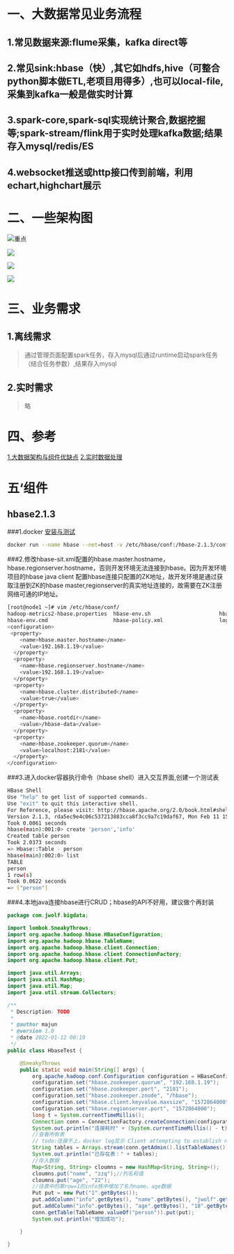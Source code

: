 # 一、大数据常见业务流程
## 1.常见数据来源:flume采集，kafka direct等
## 2.常见sink:hbase（快）,其它如hdfs,hive（可整合python脚本做ETL,老项目用得多）,也可以local-file,采集到kafka一般是做实时计算
## 3.spark-core,spark-sql实现统计聚合,数据挖掘等;spark-stream/flink用于实时处理kafka数据;结果存入mysql/redis/ES
## 4.websocket推送或http接口传到前端，利用echart,highchart展示
# 二、一些架构图
![重点](../doc/doc-resource/bigdata1.png)

![](../doc/doc-resource/bigdata2.png)

![](../doc/doc-resource/bigdata3.png)

![](../doc/doc-resource/bigdata4.png)

# 三、业务需求
## 1.离线需求
> 通过管理页面配置spark任务，存入mysql后通过runtime启动spark任务（结合任务参数）,结果存入mysql
## 2.实时需求
> 略


# 四、参考
 [1.大数据架构与组件优缺点](https://blog.csdn.net/leveretz/article/details/113846380)
 [2.实时数据处理](https://blog.csdn.net/qq_24084925/article/details/80842534)
 
# 五‘组件
## hbase2.1.3 
###1.docker [安装与测试](https://hub.docker.com/r/harisekhon/hbase)
```bash
docker run --name hbase --net=host -v /etc/hbase/conf:/hbase-2.1.3/conf -v /home/data/hbase:/hbase-data  harisekhon/hbase
```
###2.修改hbase-sit.xml配置的hbase.master.hostname，hbase.regionserver.hostname，否则开发环境无法连接到hbase。因为开发环境项目的hbase java client
配置hbase连接只配置的ZK地址，故开发环境是通过获取注册到ZK的hbase master,regionserver的真实地址连接的，故需要在ZK注册网络可通的IP地址。

```bash
[root@node1 ~]# vim /etc/hbase/conf/
hadoop-metrics2-hbase.properties  hbase-env.sh                      hbase-site.xml                    regionservers
hbase-env.cmd                     hbase-policy.xml                  log4j.properties                  
<configuration>
 <property>
    <name>hbase.master.hostname</name>
    <value>192.168.1.19</value>
  </property>
  <property>
    <name>hbase.regionserver.hostname</name>
    <value>192.168.1.19</value>
  </property>
  <property>
    <name>hbase.cluster.distributed</name>
    <value>true</value>
  </property>
  <property>
    <name>hbase.rootdir</name>
    <value>/hbase-data</value>
  </property>
  <property>
    <name>hbase.zookeeper.quorum</name>
    <value>localhost:2181</value>
  </property>
</configuration>

```

###3.进入docker容器执行命令（hbase shell）进入交互界面,创建一个测试表
 ```bash
HBase Shell
Use "help" to get list of supported commands.
Use "exit" to quit this interactive shell.
For Reference, please visit: http://hbase.apache.org/2.0/book.html#shell
Version 2.1.3, rda5ec9e4c06c537213883cca8f3cc9a7c19daf67, Mon Feb 11 15:45:33 CST 2019
Took 0.0061 seconds                                                                                                                                                       
hbase(main):001:0> create 'person','info'
Created table person
Took 2.0373 seconds                                                                                                                                                       
=> Hbase::Table - person
hbase(main):002:0> list
TABLE                                                                                                                                                                     
person                                                                                                                                                                    
1 row(s)
Took 0.0622 seconds                                                                                                                                                       
=> ["person"]

```
###4.本地java连接hbase进行CRUD；hbase的API不好用，建议做个再封装
```java
package com.jwolf.bigdata;

import lombok.SneakyThrows;
import org.apache.hadoop.hbase.HBaseConfiguration;
import org.apache.hadoop.hbase.TableName;
import org.apache.hadoop.hbase.client.Connection;
import org.apache.hadoop.hbase.client.ConnectionFactory;
import org.apache.hadoop.hbase.client.Put;

import java.util.Arrays;
import java.util.HashMap;
import java.util.Map;
import java.util.stream.Collectors;

/**
 * Description: TODO
 *
 * @author majun
 * @version 1.0
 * @date 2022-01-12 00:19
 */
public class HbaseTest {

    @SneakyThrows
    public static void main(String[] args) {
        org.apache.hadoop.conf.Configuration configuration = HBaseConfiguration.create();
        configuration.set("hbase.zookeeper.quorum", "192.168.1.19");
        configuration.set("hbase.zookeeper.port", "2181");
        configuration.set("hbase.zookeeper.znode", "/hbase");
        configuration.set("hbase.client.keyvalue.maxsize", "1572864000");
        configuration.set("hbase.regionserver.port", "1572864000");
        long t = System.currentTimeMillis();
        Connection conn = ConnectionFactory.createConnection(configuration);
        System.out.println("连接耗时" + (System.currentTimeMillis() - t));
        //查看所有表
        // todo:连接不上，docker log显示 Client attempting to establish new session at /192.168.1.11:62303
        String tables = Arrays.stream(conn.getAdmin().listTableNames()).map(TableName::getNameAsString).collect(Collectors.joining());
        System.out.println("已存在表：" + tables);
        //存入数据
        Map<String, String> cloumns = new HashMap<String, String>();
        cloumns.put("name", "zzq");//列名和值
        cloumns.put("age", "22");
        //往表中的第row=1的info族中增加了名为name、age数据
        Put put = new Put("1".getBytes());
        put.addColumn("info".getBytes(), "name".getBytes(), "jwolf".getBytes());
        put.addColumn("info".getBytes(), "age".getBytes(), "18".getBytes());
        conn.getTable(TableName.valueOf("person")).put(put);
        System.out.println("增加成功");

    }

}


```